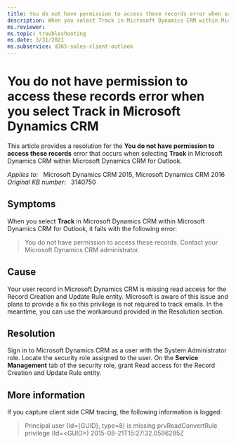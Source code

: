 ```yaml
---
title: You do not have permission to access these records error when selecting Track
description: When you select Track in Microsoft Dynamics CRM within Microsoft Dynamics CRM for Outlook, you receive the You do not have permission to access these records error. Provides a resolution.
ms.reviewer: 
ms.topic: troubleshooting
ms.date: 3/31/2021
ms.subservice: d365-sales-client-outlook
---
```

# You do not have permission to access these records error when you select Track in Microsoft Dynamics CRM

This article provides a resolution for the **You do not have permission to access these records** error that occurs when selecting **Track** in Microsoft Dynamics CRM within Microsoft Dynamics CRM for Outlook.

_Applies to:_ &nbsp; Microsoft Dynamics CRM 2015, Microsoft Dynamics CRM 2016  
_Original KB number:_ &nbsp; 3140750

## Symptoms

When you select **Track** in Microsoft Dynamics CRM within Microsoft Dynamics CRM for Outlook, it fails with the following error:

> You do not have permission to access these records. Contact your Microsoft Dynamics CRM administrator.

## Cause

Your user record in Microsoft Dynamics CRM is missing read access for the Record Creation and Update Rule entity. Microsoft is aware of this issue and plans to provide a fix so this privilege is not required to track emails. In the meantime, you can use the workaround provided in the Resolution section.

## Resolution

Sign in to Microsoft Dynamics CRM as a user with the System Administrator role. Locate the security role assigned to the user. On the **Service Management** tab of the security role, grant Read access for the Record Creation and Update Rule entity.

## More information

If you capture client side CRM tracing, the following information is logged:

> Principal user (Id={GUID}, type=8) is missing prvReadConvertRule privilege (Id=\<GUID>)
2015-08-21T15:27:32.0596285Z
